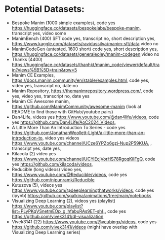 # Potential Datasets: 
- Bespoke Manim (1000 simple examples), code yes https://huggingface.co/datasets/bespokelabs/bespoke-manim, transcript yes, video some 
- ManimBench (400) SFT code yes, transcript no, short description yes, https://www.kaggle.com/datasets/ravidussilva/manim-sft/data video no 
- ManimCodeGen (untested, 1600 short) code yes, short description yes, https://huggingface.co/datasets/generaleoley/manim-codegen video no 
- Thanks (4400) https://huggingface.co/datasets/thanhkt/manim_code/viewer/default/train?views%5B%5D=train&row=5  
- Manim CE Examples, https://docs.manim.community/en/stable/examples.html, code yes, video yes, transcript no, date no  
- Manim Repository, https://themanimrepository.wordpress.com/, code yes, video yes, transcript no, date yes  
- Manim CE Awesome manim, https://github.com/ManimCommunity/awesome-manim (look at README to find those with GitHub/youtube pairs)  
- Dan4Life, videos yes https://www.youtube.com/@dan4life/videos, code yes https://github.com/Dan4Life/AoC2024_Videos, 
- A Little More Than An Introduction To Series - code yes https://github.com/JonathanWoollett-Light/a-little-more-than-an-introduction-to, video yes videos https://www.youtube.com/channel/UCze6YPZo6gzj-Nup2P59KUA, , transcript yes, date yes, 
- Kilacola (2) video yes https://www.youtube.com/channel/UCYiEcjVorHS78RgoqKiIFgQ, code yes https://github.com/kilacoda/videos, 
- Reducible (long videos) video yes, https://www.youtube.com/@Reducible/videos, code yes https://github.com/nipunramk/Reducible
- Kutuzova (5), videos yes https://www.youtube.com/@deeplearningthatworks/videos, code yes (ipynb) https://github.com/sgalkina/animations/tree/main/notebooks  
- Visualizing Deep Learning (2), videos yes (playlist) https://www.youtube.com/playlist?list=PLyPKqVSnetmEOp_g_hfabuRAs9ET-shl_, code yes https://github.com/vivek3141/dl-visualization  
- Vivek3141 (22) https://www.youtube.com/@vcubingx/videos, code yes https://github.com/vivek3141/videos (might have overlap with Visualizing Deep Learning series)